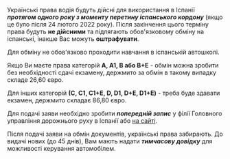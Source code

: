 

Українські права водія будуть дійсні для використання в Іспанії ***протягом одного року з моменту перетину іспанського кордону*** (якщо це було після 24 лютого 2022 року). Після закінчення цього терміну права будуть **не дійсними** та підлягають обов'язковому обміну на іспанські, інакше Вас можуть **оштрафувати**.

Для обміну не обов'язково проходити навчання в іспанській автошколі.

<section type="note">

Якщо Ви маєте права категорій **А, А1, В або В+Е** - обмін можна зробити без необхідності сдачі екзамену, держмито за обмін в такому випадку складе 26,60 євро.

Для інших категорій **(С, С1, С1+Е, D, D1, D+E, D1+E)** - треба буде здавати екзамен, держмито складає 86,80 євро.

</section>

Для подачі заяви необхідно зробити ***попередній запис*** у філії Головного управління дорожнього руху в Іспанії або [на сайті](https://sede.dgt.gob.es/es/).

Після подачі заяви на обмін документів, українські права забирають. До видачі нових (до 45 днів), Вам мають надати ***тимчасову довідку*** для можливості керування автомобілем. 
